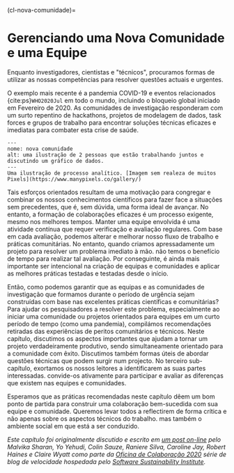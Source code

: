 (cl-nova-comunidade)=
# Gerenciando uma Nova Comunidade e uma Equipe

Enquanto investigadores, cientistas e "técnicos", procuramos formas de utilizar as nossas competências para resolver questões actuais e urgentes.

O exemplo mais recente é a pandemia COVID-19 e eventos relacionados {cite:ps}`WHO2020Jul` em todo o mundo, incluindo o bloqueio global iniciado em Fevereiro de 2020. As comunidades de investigação responderam com um surto repentino de hackathons, projetos de modelagem de dados, task forces e grupos de trabalho para encontrar soluções técnicas eficazes e imediatas para combater esta crise de saúde.

```{figure} ../figures/new-community.png
---
nome: nova comunidade
alt: uma ilustração de 2 pessoas que estão trabalhando juntos e discutindo um gráfico de dados.
---
Uma ilustração de processo analítico. [Imagem sem realeza de muitos Pixels](https://www.manypixels.co/gallery/)
```

Tais esforços orientados resultam de uma motivação para congregar e combinar os nossos conhecimentos científicos para fazer face a situações sem precedentes, que é, sem dúvida, uma forma ideal de avançar. No entanto, a formação de colaborações eficazes é um processo exigente, mesmo nos melhores tempos. Manter uma equipe envolvida é uma atividade contínua que requer verificação e avaliação regulares. Com base em cada avaliação, podemos alterar e melhorar nosso fluxo de trabalho e práticas comunitárias. No entanto, quando criamos apressadamente um projeto para resolver um problema imediato à mão. não temos o benefício de tempo para realizar tal avaliação. Por conseguinte, é ainda mais importante ser intencional na criação de equipas e comunidades e aplicar as melhores práticas testadas e testadas desde o início.

Então, como podemos garantir que as equipas e as comunidades de investigação que formamos durante o período de urgência sejam construídas com base nas excelentes práticas científicas e comunitárias? Para ajudar os pesquisadores a resolver este problema, especialmente ao iniciar uma comunidade ou projetos orientados para equipes em um curto período de tempo (como uma pandemia), compilámos recomendações retiradas das experiências de peritos comunitários e técnicos. Neste capítulo, discutimos os aspectos importantes que ajudam a tornar um projeto verdadeiramente produtivo, sendo simultaneamente orientado para a comunidade com êxito. Discutimos também formas úteis de abordar questões técnicas que podem surgir num projecto. No terceiro sub-capítulo, exortamos os nossos leitores a identificarem as suas partes interessadas. convide-os ativamente para participar e avaliar as diferenças que existem nas equipes e comunidades.

Esperamos que as práticas recomendadas neste capítulo dêem um bom ponto de partida para construir uma colaboração bem-sucedida com sua equipe e comunidade. Queremos levar todos a reflectirem de forma crítica e não apenas sobre os aspectos técnicos do trabalho. mas também o ambiente social em que está a ser conduzido.

*Este capítulo foi originalmente discutido e escrito em [um post on-line](https://www.software.ac.uk/blog/2020-05-26-cw20-speed-blog-bootstrapping-development-team-during-time-crisis) pelo Malvika Sharan, Yo Yehudi, Colin Sauze, Raniere Silva, Caroline Jay, Robert Haines e Claire Wyatt como parte da [Oficina de Colaboração 2020](https://www.software.ac.uk/cw20) série de blog de velocidade hospedada pelo [Software Sustainability Institute](https://www.software.ac.uk).*
